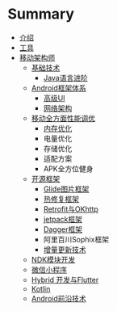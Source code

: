 # Summary

* [介绍](README.md)
* [工具](chang-yong-wang-zhan.md)
* [移动架构师](yi-dong-jia-gou-shi.md)
  * [基础技术](yi-dong-jia-gou-shi/ji-chu-ji-zhu.md)
    * [Java语言进阶](yi-dong-jia-gou-shi/ji-chu-ji-zhu/javayu-yan-jin-jie.md)
  * [Android框架体系](yi-dong-jia-gou-shi/androidkuang-jia-ti-xi-jia-gou.md)
    * [高级UI](yi-dong-jia-gou-shi/androidkuang-jia-ti-xi-jia-gou/gao-ji-ui.md)
    * [网络架构](yi-dong-jia-gou-shi/androidkuang-jia-ti-xi-jia-gou/wang-luo-jia-gou.md)
  * [移动全方面性能调优](yi-dong-jia-gou-shi/yi-dong-quan-fang-mian-xing-neng-diao-you.md)
    * [内存优化](yi-dong-jia-gou-shi/yi-dong-quan-fang-mian-xing-neng-diao-you/nei-cun-you-hua.md)
    * 电量优化
    * 存储优化
    * 适配方案
    * APK全方位健身
  * [开源框架](yi-dong-jia-gou-shi/kai-yuan-kuang-jia.md)
    * [Glide图片框架](yi-dong-jia-gou-shi/kai-yuan-kuang-jia/glidetu-pian-kuang-jia.md)
    * [热修复框架](yi-dong-jia-gou-shi/kai-yuan-kuang-jia/re-xiu-fu-kuang-jia.md)
    * [Retrofit与OKhttp](yi-dong-jia-gou-shi/kai-yuan-kuang-jia/retrofityu-okhttp.md)
    * [jetpack框架](yi-dong-jia-gou-shi/kai-yuan-kuang-jia/jetpackkuang-jia.md)
    * [Dagger框架](yi-dong-jia-gou-shi/kai-yuan-kuang-jia/daggerkuang-jia.md)
    * 阿里百川Sophix框架
    * [增量更新技术](yi-dong-jia-gou-shi/kai-yuan-kuang-jia/zeng-liang-geng-xin.md)
  * [NDK模块开发](yi-dong-jia-gou-shi/ndkmo-kuai-kai-fa.md)
  * [微信小程序](yi-dong-jia-gou-shi/wei-xin-xiao-cheng-xu.md)
  * [Hybrid 开发与Flutter](yi-dong-jia-gou-shi/hybrid-kai-fa-yu-flutter.md)
  * [Kotlin](yi-dong-jia-gou-shi/kotlin.md)
  * [Android前沿技术](yi-dong-jia-gou-shi/androidqian-yan-ji-zhu.md)

